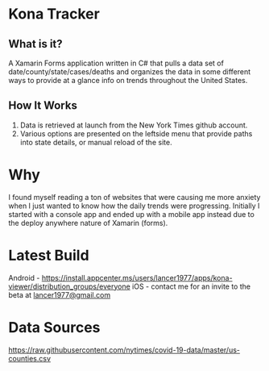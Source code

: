 # Kona Tracker

## What is it?

A Xamarin Forms application written in C# that pulls a data set of date/county/state/cases/deaths and organizes the data in some different ways to provide at a glance info on trends throughout the United States.

## How It Works

1. Data is retrieved at launch from the New York Times github account.
2. Various options are presented on the leftside menu that provide paths into state details, or manual reload of the site.

# Why
I found myself reading a ton of websites that were causing me more anxiety when I just wanted to know how the daily trends were progressing. Initially I started with a console app and ended up with a mobile app instead due to the deploy anywhere nature of Xamarin (forms).

# Latest Build
Android - https://install.appcenter.ms/users/lancer1977/apps/kona-viewer/distribution_groups/everyone
iOS - contact me for an invite to the beta at lancer1977@gmail.com

# Data Sources
https://raw.githubusercontent.com/nytimes/covid-19-data/master/us-counties.csv
